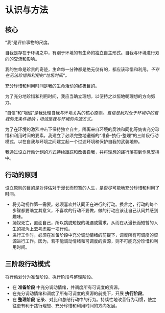 # 认识与方法

## 核心

“我”是评价事物的尺度。

自我是存在于环境之中，有别于环境的有生命的独立自主形式。自我与环境进行双向的交流和影响。

我的生命是珍贵的奇迹，生命每一分钟都是绝无仅有的，都应该珍惜和利用。*不存在无法珍惜和利用的“垃圾时间”。*

充分珍惜和利用时间是我的生命活动的终极目的。

为了充分地珍惜和利用时间，我应当确立理想，以便持之以恒地朝理想的方向努力。

“自信”和“坦诚”是我处理自我与环境关系的核心原则。*自信是我对处于环境中的自我的无条件接纳；坦诚是我与环境的沟通方式。*

为了在环境的激烈冲击下保持独立自主，隔离来自环境的腐蚀和同化等妨害充分珍惜和利用时间的要素，我建立了必须完整地遵循的“准备-执行-整理”的三阶段行动模式，以在自我与环境之间建立起一个过滤环境和保护自我的武装地带。

我通过设立行动计划的方式持续跟踪和改善自我，并将理想的践行落实到作息安排中。

## 行动的原则

设立原则的目的是对评估对于漫长而短暂的人生，是否尽可能地充分珍惜和利用了时间。

- 将劳动视作第一需要。必须喜欢并认同正在进行的行动。换言之，行动的每个步骤都要确立其意义，不喜欢的行动不要做，做的行动应该让自己认同并感到趣味。
- 凝视死亡，直面自己，所以跳脱短视的境遇或需求，从而在从漫长而短暂的人生的视角上去考虑每一项行动。
- 进行工作时，必须在准备阶段中充分调动情绪的前提下，调度所有可调度的资源进行工作。因为，若不能调动情绪和可调度的资源，则不可能充分珍惜和利用时间。

## 三阶段行动模式

将行动划分为准备阶段、执行阶段与整理阶段。

- 在 **准备阶段** 中充分调动情绪，并调度所有可调度的资源。
- 在充分调动情绪和调度了所有可调度的资源的前提下，开展 **执行阶段**。
- 在 **整理阶段** 记录、对比和总结行动中的行为。持续性地改善行为习惯，使之往更有利于践行理想、充分珍惜和利用时间的方向发展。
